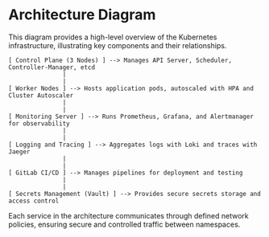 
# Architecture Diagram

This diagram provides a high-level overview of the Kubernetes infrastructure, illustrating key components and their relationships.

```
[ Control Plane (3 Nodes) ] --> Manages API Server, Scheduler, Controller-Manager, etcd
               |
               |
[ Worker Nodes ] --> Hosts application pods, autoscaled with HPA and Cluster Autoscaler
               |
               |
[ Monitoring Server ] --> Runs Prometheus, Grafana, and Alertmanager for observability
               |
               |
[ Logging and Tracing ] --> Aggregates logs with Loki and traces with Jaeger
               |
               |
[ GitLab CI/CD ] --> Manages pipelines for deployment and testing
               |
               |
[ Secrets Management (Vault) ] --> Provides secure secrets storage and access control
```

Each service in the architecture communicates through defined network policies, ensuring secure and controlled traffic between namespaces.
